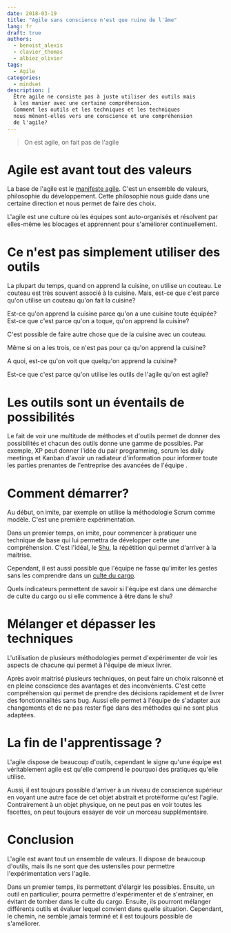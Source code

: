 ```yaml
---
date: 2018-03-19
title: "Agile sans conscience n'est que ruine de l'âme"
lang: fr
draft: true
authors:
  - benoist_alexis
  - clavier_thomas
  - albiez_olivier
tags:
  - Agile
categories:
  - mindset
description: |
  Être agile ne consiste pas à juste utiliser des outils mais
  à les manier avec une certaine compréhension.
  Comment les outils et les techniques et les techniques
  nous mênent-elles vers une conscience et une compréhension
  de l'agile?
---
```

<!-- Plan:
agile a la base => manifeste => culture != outils

agile = direction = (culture | état d'esprit) != (proccess | outil)
demonter le cargo cult => sans compréhension

se poser la question de la diff avec le shu?
mettre un lien: https://blog.operaepartners.fr/2018/02/06/il-ny-a-pas-de-majuscule-a-agile/ -->

> On est agile, on fait pas de l'agile

# Agile est avant tout des valeurs

La base de l'agile est le [manifeste agile](http://agilemanifesto.org/iso/fr/manifesto.html).
C'est un ensemble de valeurs, philosophie du développement.
Cette philosophie nous guide dans une certaine direction
et nous permet de faire des choix.

L'agile est une culture où les équipes sont auto-organisés
et résolvent par elles-même les blocages et apprennent pour
s'améliorer continuellement.

# Ce n'est pas simplement utiliser des outils

La plupart du temps, quand on apprend la cuisine, on utilise un couteau.
Le couteau est très souvent associé à la cuisine.
Mais, est-ce que c'est parce qu'on utilise un couteau qu'on
fait la cuisine?

Est-ce qu'on apprend la cuisine parce qu'on a une cuisine toute
équipée? Est-ce que c'est parce qu'on a toque, qu'on apprend la
cuisine?

C'est possible de faire autre chose que de la cuisine avec un couteau.

Même si on a les trois, ce n'est pas pour ça qu'on apprend la cuisine?

A quoi, est-ce qu'on voit que quelqu'on apprend la cuisine?

Est-ce que c'est parce qu'on utilise les outils de l'agile qu'on est agile?

<!-- Agilité : valeurs contre intuitives car hors de notre champ culturel

=> expérimenter pour apprendre
=> avoir envie d'apprendre, curiosité et de lâcher prise -->

<!-- # ils donnent des Perspectives -->

# Les outils sont un éventails de possibilités

Le fait de voir une multitude de méthodes et d'outils permet de donner
des possibilités et chacun des outils donne une gamme de possibles.
Par exemple, XP peut donner l'idée du pair programming, scrum les daily
meetings et Kanban d'avoir un radiateur d'information pour informer
toute les parties prenantes de l'entreprise des avancées de l'équipe  .

# Comment démarrer?

Au début, on imite, par exemple on utilise la méthodologie
Scrum comme modèle. C'est une première expérimentation.

<!-- expérimentation +
C'est une démarche quotidienne d'essais et d'erreurs qui permet une bonne compréhension. -->

Dans un premier temps, on imite, pour commencer à pratiquer
une technique de base qui lui permettra de développer cette
une compréhension. C'est l'idéal,
le [Shu](http://alistair.cockburn.us/Shu+Ha+Ri), la répétition
qui permet d'arriver à la maitrise.

Cependant, il est aussi possible que l'équipe ne fasse qu'imiter les
gestes sans les comprendre dans un [culte du cargo](https://fr.wikipedia.org/wiki/Culte_du_cargo).

<!-- c'est a force de dire merci qu'on développe la gratitude -->
<!-- histoire de toyota qui a permis aux concurrents de visiter ses usines pendant
des années. Il n'arrivaient à faire du lean 40 ans après.
A chaque fois, il ne peuvent copier qu'une petite partie et ils
pensent que le reste ne sert à rien.
C'est la différence technologique qui fait du culte du cargo.

Histoire des gens qui taille des haches en silex.
Il se font défoncer par le silex.
Ils veulent copier les gens qui ont des haches en bronze.
Il mettent leurs experts sur le sujet, ils n'y arriveront jamais.
Mais ils essayerons. -->
<!-- indicateur: livrer de la valeur business, mais c'est aussi une illusion car
la feedback loop est trop grande.  -->

Quels indicateurs permettent de savoir si l'équipe est dans une démarche
de culte du cargo ou si elle commence à être dans le shu?

# Mélanger et dépasser les techniques

<!-- 0. Elargir ses possibles
1. expérimenter -> compréhension
2. maitrise de plusieurs techniques -> choix -->

L'utilisation de plusieurs méthodologies permet d'expérimenter de voir les
aspects de chacune qui permet à l'équipe de mieux livrer.

Après avoir maitrisé plusieurs techniques, on peut faire un
choix raisonné et en pleine conscience des avantages et
des inconvénients.
C'est cette compréhension qui permet de prendre des décisions rapidement et de livrer
des fonctionnalités sans bug. Aussi
elle permet à l'équipe de s'adapter aux changements et de ne pas
rester figé dans des méthodes qui ne sont plus adaptées.

# La fin de l'apprentissage ?

L'agile dispose de beaucoup d'outils, cependant le signe qu'une
équipe est véritablement agile est qu'elle comprend le pourquoi
des pratiques qu'elle utilise.

Aussi, il est toujours possible d'arriver à un niveau de conscience
supérieur en voyant une autre face de cet objet abstrait et protéiforme qu'est l'agile.
Contrairement à un objet physique, on ne peut pas en voir toutes les facettes, on
peut toujours essayer de voir un morceau supplémentaire.

# Conclusion

L'agile est avant tout un ensemble de valeurs.
Il dispose de beaucoup d'outils, mais ils ne sont que
des ustensiles pour permettre l'expérimentation vers l'agile.

Dans un premier temps, ils permettent d'élargir les possibles.
Ensuite, un outil en particulier, pourra permettre d'expérimenter et de
s'entrainer, en évitant de tomber dans le culte du cargo.
Ensuite, ils pourront mélanger différents outils et évaluer
lequel convient dans quelle situation.
Cependant, le chemin, ne semble jamais terminé et il est toujours possible
de s'améliorer.
